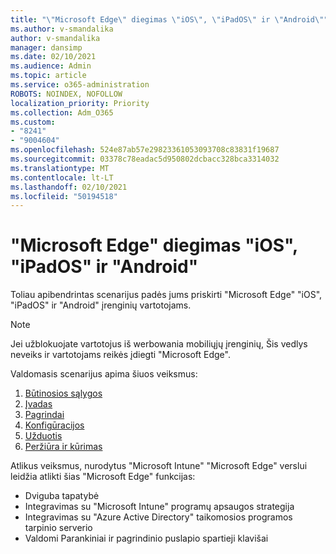 ```yaml
---
title: "\"Microsoft Edge\" diegimas \"iOS\", \"iPadOS\" ir \"Android\""
ms.author: v-smandalika
author: v-smandalika
manager: dansimp
ms.date: 02/10/2021
ms.audience: Admin
ms.topic: article
ms.service: o365-administration
ROBOTS: NOINDEX, NOFOLLOW
localization_priority: Priority
ms.collection: Adm_O365
ms.custom:
- "8241"
- "9004604"
ms.openlocfilehash: 524e87ab57e29823361053093708c83831f19687
ms.sourcegitcommit: 03378c78eadac5d950802dcbacc328bca3314032
ms.translationtype: MT
ms.contentlocale: lt-LT
ms.lasthandoff: 02/10/2021
ms.locfileid: "50194518"
---
```

# <a name="deploy-microsoft-edge-to-ios-ipados-and-android"></a>"Microsoft Edge" diegimas "iOS", "iPadOS" ir "Android"

Toliau apibendrintas scenarijus padės jums priskirti "Microsoft Edge" "iOS", "iPadOS" ir "Android" įrenginių vartotojams.

> [!NOTE]
> Jei užblokuojate vartotojus iš werbowania mobiliųjų įrenginių, Šis vedlys neveiks ir vartotojams reikės įdiegti "Microsoft Edge".

Valdomasis scenarijus apima šiuos veiksmus:

1. [Būtinosios sąlygos](https://docs.microsoft.com/mem/intune/fundamentals/guided-scenarios-edge#prerequisites)
2. [Įvadas](https://docs.microsoft.com/mem/intune/fundamentals/guided-scenarios-edge#step-1---introduction)
3. [Pagrindai](https://docs.microsoft.com/mem/intune/fundamentals/guided-scenarios-edge#step-2---basics)
4. [Konfigūracijos](https://docs.microsoft.com/mem/intune/fundamentals/guided-scenarios-edge#step-3---configuration)
5. [Užduotis](https://docs.microsoft.com/mem/intune/fundamentals/guided-scenarios-edge#step-4---assignments)
6. [Peržiūra ir kūrimas](https://docs.microsoft.com/mem/intune/fundamentals/guided-scenarios-edge#step-5---review--create)

Atlikus veiksmus, nurodytus "Microsoft Intune" "Microsoft Edge" verslui leidžia atlikti šias "Microsoft Edge" funkcijas:

- Dviguba tapatybė
- Integravimas su "Microsoft Intune" programų apsaugos strategija
- Integravimas su "Azure Active Directory" taikomosios programos tarpinio serverio
- Valdomi Parankiniai ir pagrindinio puslapio spartieji klavišai
